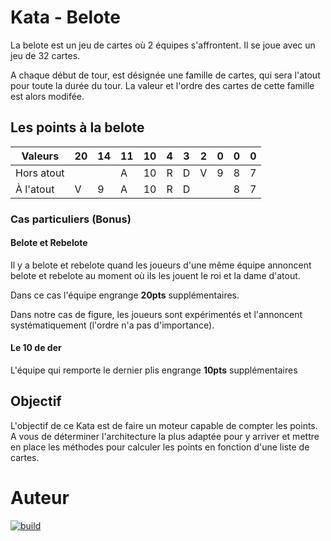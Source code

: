 # Kata - Belote

La belote est un jeu de cartes où 2 équipes s'affrontent. Il se joue avec un jeu de 32 cartes. 

A chaque début de tour, est désignée une famille de cartes, qui sera l'atout pour toute la durée du tour. La valeur et l'ordre des cartes de cette famille est alors modifée.

## Les points à la belote

| Valeurs     | 20| 14| 11 | 10 | 4 | 3 |	2 |	0 |	0 |	0 |
|--           |-- |-- |--  |--  |-- |-- |-- |-- |-- |-- |
| Hors atout  |  |   | A | 10 |	R | D | V | 9 | 8 |	7 |
| À l'atout   | V | 9 | A | 10 | R | D |  |  | 8 | 7 |


### Cas particuliers (Bonus)
#### Belote et Rebelote
Il y a belote et rebelote quand les joueurs d'une même équipe annoncent belote et rebelote au moment où ils les jouent le roi et la dame d'atout. 

Dans ce cas l'équipe engrange __20pts__ supplémentaires.

Dans notre cas de figure, les joueurs sont expérimentés et l'annoncent systématiquement (l'ordre n'a pas d'importance).

#### Le 10 de der
L'équipe qui remporte le dernier plis engrange __10pts__ supplémentaires

## Objectif
L'objectif de ce Kata est de faire un moteur capable de compter les points. 
A vous de déterminer l'architecture la plus adaptée pour y arriver et mettre en place les méthodes pour calculer les points en fonction d'une liste de cartes.

# Auteur
[![build](https://img.shields.io/badge/LinkedIn-0077B5?style=for-the-badge&logo=linkedin&logoColor=white)](https://www.linkedin.com/in/cyril-cophignon-b58b5a5b/)
